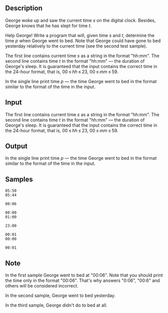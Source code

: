 ## Description

<div><p>George woke up and saw the current time <span class="tex-span"><i>s</i></span> on the digital clock. Besides, George knows that he has slept for time <span class="tex-span"><i>t</i></span>. </p><p>Help George! Write a program that will, given time <span class="tex-span"><i>s</i></span> and <span class="tex-span"><i>t</i></span>, determine the time <span class="tex-span"><i>p</i></span> when George went to bed. Note that George could have gone to bed yesterday relatively to the current time (see the second test sample). </p></div><div class="input-specification"><p>The first line contains current time <span class="tex-span"><i>s</i></span> as a string in the format "<span class="tex-font-style-tt">hh:mm</span>". The second line contains time <span class="tex-span"><i>t</i></span> in the format "<span class="tex-font-style-tt">hh:mm</span>" — the duration of George's sleep. It is guaranteed that the input contains the correct time in the 24-hour format, that is, <span class="tex-span">00 ≤ <i>hh</i> ≤ 23</span>, <span class="tex-span">00 ≤ <i>mm</i> ≤ 59</span>.</p></div><div class="output-specification"><p>In the single line print time <span class="tex-span"><i>p</i></span> — the time George went to bed in the format similar to the format of the time in the input.</p></div>


## Input

<p>The first line contains current time <span class="tex-span"><i>s</i></span> as a string in the format "<span class="tex-font-style-tt">hh:mm</span>". The second line contains time <span class="tex-span"><i>t</i></span> in the format "<span class="tex-font-style-tt">hh:mm</span>" — the duration of George's sleep. It is guaranteed that the input contains the correct time in the 24-hour format, that is, <span class="tex-span">00 ≤ <i>hh</i> ≤ 23</span>, <span class="tex-span">00 ≤ <i>mm</i> ≤ 59</span>.</p>


## Output

<p>In the single line print time <span class="tex-span"><i>p</i></span> — the time George went to bed in the format similar to the format of the time in the input.</p>


## Samples

```input1
05:50
05:44

```

```output1
00:06

```






```input2
00:00
01:00

```

```output2
23:00

```






```input3
00:01
00:00

```

```output3
00:01

```




## Note

<p>In the first sample George went to bed at "<span class="tex-font-style-tt">00:06</span>". Note that you should print the time only in the format "<span class="tex-font-style-tt">00:06</span>". That's why answers "<span class="tex-font-style-tt">0:06</span>", "<span class="tex-font-style-tt">00:6</span>" and others will be considered incorrect. </p><p>In the second sample, George went to bed yesterday.</p><p>In the third sample, George didn't do to bed at all.</p>

